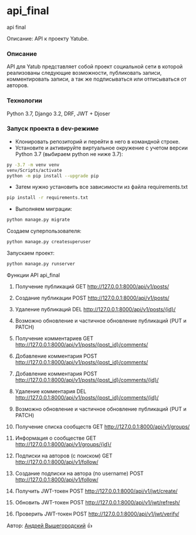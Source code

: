 # api_final
api final

Описание: API к проекту Yatube.

### Описание
API для Yatub представляет собой проект социальной сети в которой реализованы следующие возможности, 
публиковать записи, комментировать записи, а так же подписываться или отписываться от авторов.
### Технологии
Python 3.7, Django 3.2, DRF, JWT + Djoser
### Запуск проекта в dev-режиме
- Клонировать репозиторий и перейти в него в командной строке.
- Установите и активируйте виртуальное окружение c учетом версии Python 3.7 (выбираем python не ниже 3.7):
```bash
py -3.7 -m venv venv
venv/Scripts/activate
python -m pip install --upgrade pip
```
- Затем нужно установить все зависимости из файла requirements.txt
```bash
pip install -r requirements.txt
```
- Выполняем миграции:
```bash
python manage.py migrate
```
Создаем суперпользователя:
```bash
python manage.py createsuperuser
```
Запускаем проект:
```bash
python manage.py runserver
```
Функции API api_final
1. Получение публикаций GET http://127.0.0.1:8000/api/v1/posts/
2. Создание публикации POST http://127.0.0.1:8000/api/v1/posts/
3. Удаление публикаций DEL  http://127.0.0.1:8000/api/v1/posts/{id}/
4. Возможно обновление и частичное обновление публикаций (PUT и PATCH)

5. Получение комментариев GET http://127.0.0.1:8000/api/v1/posts/{post_id}/comments/
6. Добавление комментария POST http://127.0.0.1:8000/api/v1/posts/{post_id}/comments/
7. Добавление комментария POST http://127.0.0.1:8000/api/v1/posts/{post_id}/comments/{id}/
8. Удаление комментария DEL http://127.0.0.1:8000/api/v1/posts/{post_id}/comments/{id}/
9. Возможно обновление и частичное обновление публикаций (PUT и PATCH)

10. Получение списка сообществ GET http://127.0.0.1:8000/api/v1/groups/
11. Информация о сообществе GET http://127.0.0.1:8000/api/v1/groups/{id}/

12. Подписки на авторов (с поиском) GET http://127.0.0.1:8000/api/v1/follow/
13. Создание подписки на автора (по username) POST http://127.0.0.1:8000/api/v1/follow/

14. Получить JWT-токен POST http://127.0.0.1:8000/api/v1/jwt/create/
15. Обновить JWT-токен POST http://127.0.0.1:8000/api/v1/jwt/refresh/
16. Проверить JWT-токен POST http://127.0.0.1:8000/api/v1/jwt/verify/

Автор: [Андрей Вышегородский](https://github.com/themasterid) :+1:
